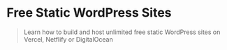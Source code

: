 # Free Static WordPress Sites

> Learn how to build and host unlimited free static WordPress sites on Vercel, Netflify or DigitalOcean
